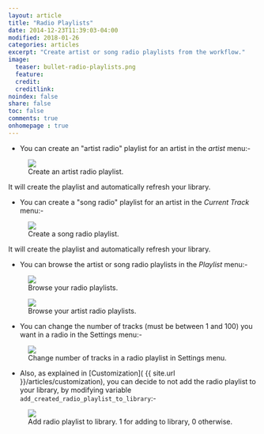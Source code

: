 ```yaml
---
layout: article
title: "Radio Playlists"
date: 2014-12-23T11:39:03-04:00
modified: 2018-01-26
categories: articles
excerpt: "Create artist or song radio playlists from the workflow."
image:
  teaser: bullet-radio-playlists.png
  feature:
  credit: 
  creditlink:
noindex: false
share: false
toc: false
comments: true
onhomepage : true
---
```


* You can create an "artist radio" playlist for an artist in the *artist* menu:-

<figure>
	<img src="{{ site.url }}/images/radio-playlists.jpg">
	<figcaption>Create an artist radio playlist.</figcaption>
</figure>

It will create the playlist and automatically refresh your library.

* You can create a "song radio" playlist for an artist in the *Current Track* menu:-

<figure>
	<img src="{{ site.url }}/images/radio-playlists3.jpg">
	<figcaption>Create a song radio playlist.</figcaption>
</figure>

It will create the playlist and automatically refresh your library.


* You can browse the artist or song radio playlists in the *Playlist* menu:-

<figure>
	<img src="{{ site.url }}/images/radio-playlists4.jpg">
	<figcaption>Browse your radio playlists.</figcaption>
</figure>

<figure>
	<img src="{{ site.url }}/images/radio-playlists5.jpg">
	<figcaption>Browse your artist radio playlists.</figcaption>
</figure>


* You can change the number of tracks (must be between 1 and 100) you want in a radio in the Settings menu:-

<figure>
	<img src="{{ site.url }}/images/radio-playlists2.jpg">
	<figcaption>Change number of tracks in a radio playlist in Settings menu.</figcaption>
</figure>

* Also, as explained in [Customization]( {{ site.url }}/articles/customization), you can decide to not add the radio playlist to your library, by modifying variable `add_created_radio_playlist_to_library`:-

<figure>
	<img src="{{ site.url }}/images/customization9.jpg">
	<figcaption>Add radio playlist to library. 1 for adding to library, 0 otherwise.</figcaption>
</figure>
